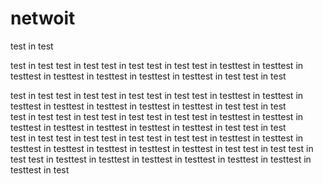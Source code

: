 # netwoit

test in test


test in test
test in test
test in test
test in test   test in testtest in testtest in testtest in testtest in testtest in testtest in testtest in test
test in test  


test in test
test in test
test in test
test in test   test in testtest in testtest in testtest in testtest in testtest in testtest in testtest in test
test in test  
test in test
test in test
test in test
test in test   test in testtest in testtest in testtest in testtest in testtest in testtest in testtest in test
test in test  
test in test
test in test
test in test
test in test   test in testtest in testtest in testtest in testtest in testtest in testtest in testtest in test
test in test  test in test   test in testtest in testtest in testtest in testtest in testtest in testtest in testtest in test
